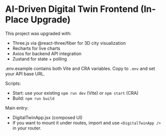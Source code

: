# AI-Driven Digital Twin Frontend (In-Place Upgrade)

This project was upgraded with:
- Three.js via @react-three/fiber for 3D city visualization
- Recharts for live charts
- Axios for backend API integration
- Zustand for state + polling

.env.example contains both Vite and CRA variables. Copy to `.env` and set your API base URL.

Scripts:
- Start: use your existing `npm run dev` (Vite) or `npm start` (CRA)
- Build: `npm run build`

Main entry:
- DigitalTwinApp.jsx (composed UI)
- If you want to mount it under routes, import and use `<DigitalTwinApp />` in your router.
